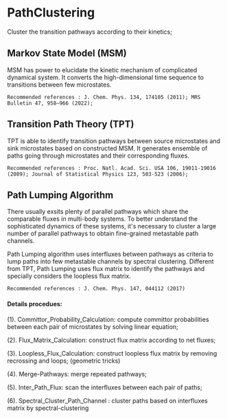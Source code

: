 PathClustering
==========
Cluster the transition pathways according to their kinetics;

## Markov State Model (MSM) 
MSM has power to elucidate the kinetic mechanism of complicated dynamical system.
It converts the high-dimensional time sequence to transitions between few microstates.

```console
Recommended references : J. Chem. Phys. 134, 174105 (2011); MRS Bulletin 47, 958–966 (2022);
```
## Transition Path Theory (TPT) 
TPT is able to identify transition pathways between source microstates and sink microstates based on constructed MSM.
It generates ensemble of paths going through microstates and their corresponding fluxes.
```console
Recommended references : Proc. Natl. Acad. Sci. USA 106, 19011-19016 (2009); Journal of Statistical Physics 123, 503-523 (2006);
```

## Path Lumping Algorithm
There usually exsits plenty of parallel pathways which share the comparable fluxes in multi-body systems. To better understand the sophisticated dynamics of these systems, it's necessary to cluster a large number of parallel pathways to obtain fine-grained metastable path channels. 

Path Lumping algorithm uses interfluxes between pathways as criteria to lump paths into few metastable channels by spectral clustering. Different from TPT, Path Lumping uses flux matrix to identify the pathways and specially considers the loopless flux matrix.
```console
Recommended references : J. Chem. Phys. 147, 044112 (2017)
```
#### Details procedues:
(1). Committor_Probability_Calculation: compute committor probabilities between each pair of microstates by solving linear equation;

(2). Flux_Matrix_Calculation: construct flux matrix according to net fluxes;

(3). Loopless_Flux_Calculation: construct loopless flux matrix by removing recrossing and loops; (geometric tricks)

(4). Merge-Pathways: merge repeated pathways;

(5). Inter_Path_Flux: scan the interfluxes between each pair of paths;

(6). Spectral_Cluster_Path_Channel : cluster paths based on interfluxes matrix by spectral-clustering
